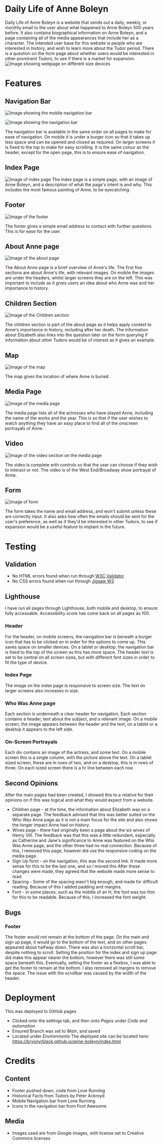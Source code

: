 # Daily Life of Anne Boleyn
Daily Life of Anne Boleyn is a website that sends out a daily, weekly, or monthly email to the user about what happened to Anne Boleyn 500 years before. It also contains biographical information on Anne Boleyn, and a page containing all of the media appearances that include her as a character. 
The intended user base for this website is people who are interested in history, and wish to learn more about the Tudor period. There is a question on the form page about whether users would be interested in other prominent Tudors, to see if there is a market for expansion.
![Image showing webpage on different size devices](assets/images/am-i-responsive.png)

# Features
## Navigation Bar
![Image showing the mobile navigation bar](assets/images/navigation-bar-mobile.png)

![Image showing the navigation bar](assets/images/navigation-bar.png)

The navigation bar is available in the same order on all pages to make for ease of navigation. On mobile it is under a burger icon so that it takes up less space and can be opened and closed as required. On larger screens it is fixed to the top to make for easy scrolling. It is the same colour as the header, except for the open page, this is to ensure ease of navigation.

## Index Page
![Image of index page](assets/images/index.png)
The index page is a simple page, with an image of Anne Boleyn, and a description of what the page's intent is and why. This includes the most famous painting of Anne, to be eyecatching.
## Footer
![Image of the footer](assets/images/footer.png)

The footer gives a simple email address to contact with further questions. This is for ease for the user.
## About Anne page
![Image of the about page](assets/images/about-anne.png)

The About Anne page is a brief overview of Anne's life. The first five sections are about Anne's life, with relevant images. On mobile the images are under the headers, whilst larger screens they are on the left. This was important to include as it gives users an idea about who Anne was and her importance to history.
## Children Section
![Image of the Children section](assets/images/about-children.png)

The children section is part of the about page as it helps apply context to Anne's importance in history, including after her death. The information about Elizabeth also links into the question later on the form querying if information about other Tudors would be of interest as it gives an example. 
## Map
![Image of the map](assets/images/map.png)

The map gives the location of where Anne is buried. 
## Media Page
![Image of the media page](assets/images/media-page.png)

The media page lists all of the actresses who have played Anne, including the name of the works and the year. This is so that if the user wishes to watch anything they have an easy place to find all of the onscreen portrayals of Anne.
## Video
![Image of the video section on the media page](assets/images/video.png)

The video is complete with controls so that the user can choose if they wish to interact or not. The video is of the West End/Broadway show portrayal of Anne.
## Form
![Image of form](assets/images/form.png)

The form takes the name and email address, and won't submit unless these are correctly input. It also asks how often the emails should be sent for the user's preference, as well as if they'd be interested in other Tudors, to see if expansion would be a useful feature to implant in the future.

# Testing

## Validation
* No HTML errors found when run through [W3C Validator](https://validator.w3.org/nu/)
* No CSS errors found when run through [Jigsaw W3](https://jigsaw.w3.org/css-validator/Email.html)

## Lighthouse
I have run all pages through Lighthouse, both mobile and desktop, to ensure fully accessable. Accessibility score has come back on all pages as 100.

### Header
For the header, on mobile screens, the navigation bar is beneath a burger icon that has to be clicked on in order for the options to come up. This saves space on smaller devices. On a tablet or desktop, the navigation bar is fixed to the top of the screen as this has more space. The header text is set to be central on all screen sizes, but with different font sizes in order to fit the type of device.

### Index Page
The image on the index page is responsive to screen size. The text on larger screens also increases in size.

### Who Was Anne page
Each section is underneath a clear header for navigation. Each section contains a header, text about the subject, and a relevant image. On a mobile screen, the image appears between the header and the text, on a tablet or a desktop it appears to the left side. 

### On-Screen Portrayals
Each div contains an image of the actress, and some text. On a mobile screen this is a single column, with the picture above the text. On a tablet sized screen, these are in rows of two, and on a desktop, this is in rows of three. On each sized screen there is a hr line between each row.

## Second Opinions
After the main pages had been created, I showed this to a relative for their opinions on if this was logical and what they would expect from a website. 
* Children page - at the time, the information about Elizabeth was on a separate page. The feedback advised that this was better suited on the Who Was Anne page as it is not a main focus for the site and also shows the longer impact Anne had on history.
* Wives page - there had originally been a page about the six wives of Henry VIII. The feedback was that this was a little redundant, especially as Catherine and Jane's significance to Anne was featured on the Who Was Anne page, and the other three had no real connection. Because of this, I removed this page, however did use the responsive coding on the media page.
* Sign Up form - on the navigation, this was the second link. It made more sense for this to be the last one, and so I moved this
After these changes were made, they agreed that the website made more sense to read
* Spacing - Some of the spacing wasn't big enough, and made for difficult reading. Because of this I added padding and margins.
* Font - in some places, such as the middle of an H, the font was too thin for this to be readable. Because of this, I increased the font weight.

## Bugs
### Footer
The footer would not remain at the bottom of the page. On the main and sign up page, it would go to the bottom of the text, and on other pages appeared about halfway down. There was also a horizontal scroll bar, despite nothing to scroll. Setting the position for the index and sign up page did make this appear nearer the bottom, however there was still some space beneath this. Eventually, setting the footer as a flexbox, I was able to get the footer to remain at the bottom. I also removed all margins to remove the space. The issue with the scrollbar was caused by the width of the header.

# Deployment
This was deployed to GitHub pages
* Clicked onto the settings tab, and then onto *Pages* under *Code and automation*
* Ensured Branch was set to *Main*, and saved
* Located under *Environments*
The deployed site can be located here: https://bryonyrblack.github.io/anne-boleyn/index.html

# Credits
## Content
* Footer pushed down, code from Love Running
* Historical Facts from Tudors by Peter Ackroyd
* Mobile Navigation bar from Love Running
* Icons in the navigation bar from Font Awesome

## Media
* Images used are from Google Images, with license set to Creative Commons licenses
